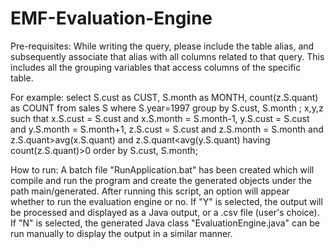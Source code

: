 # EMF-Evaluation-Engine
Pre-requisites:
While writing the query, please include the table alias, and subsequently associate that alias with all columns related to that query.
This includes all the grouping variables that access columns of the specific table.

For example:
select S.cust as CUST, S.month as MONTH, count(z.S.quant) as COUNT
from sales S
where S.year=1997
group by S.cust, S.month ; x,y,z
such that x.S.cust = S.cust and x.S.month = S.month-1,
y.S.cust = S.cust and y.S.month = S.month+1,
z.S.cust = S.cust and z.S.month = S.month and
z.S.quant>avg(x.S.quant) and z.S.quant<avg(y.S.quant)
having count(z.S.quant)>0
order by S.cust, S.month;

How to run:
A batch file "RunApplication.bat" has been created which will compile and run the program and create the generated objects under the path main/generated.
After running this script, an option will appear whether to run the evaluation engine or no. 
If "Y" is selected, the output will be processed and displayed as a Java output, or a .csv file (user's choice).
If "N" is selected, the generated Java class "EvaluationEngine.java" can be run manually to display the output in a similar manner. 

